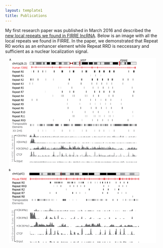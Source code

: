 ```yaml
---
layout: template1
title: Publications
---
```


<div class="jumbotron">
<p>My first research paper was published in March 2016 and described the <a href="https://www.ncbi.nlm.nih.gov/pubmed/27009974">new local repeats we found in FIRRE lncRNA</a>. Below is an image with all the local repeats we found in FIRRE. In the paper, we demonstrated that Repeat R0 works as an enhancer element while Repeat RRD is neccessary and sufficient as a nuclear localization signal.</p>

<center><img src="https://github.com/cshukla/cshukla.github.io/blob/master/assets/img/firreRepeats.jpg?raw=true" style="width:480px;height:600px;"></center>

</div>